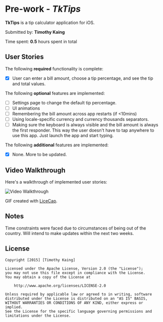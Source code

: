 # Pre-work - *TkTips*

**TkTips** is a tip calculator application for iOS.

Submitted by: **Timothy Kaing**

Time spent: **0.5** hours spent in total

## User Stories

The following **required** functionality is complete:
* [x] User can enter a bill amount, choose a tip percentage, and see the tip and total values.

The following **optional** features are implemented:
* [ ] Settings page to change the default tip percentage.
* [ ] UI animations
* [ ] Remembering the bill amount across app restarts (if <10mins)
* [ ] Using locale-specific currency and currency thousands separators.
* [ ] Making sure the keyboard is always visible and the bill amount is always the first responder. This way the user doesn't have to tap anywhere to use this app. Just launch the app and start typing.

The following **additional** features are implemented:

- [x] None. More to be updated. 

## Video Walkthrough 

Here's a walkthrough of implemented user stories:

<img src='http://i.imgur.com/IaSf739.gif' title='Video Walkthrough' width='' alt='Video Walkthrough' />

GIF created with [LiceCap](http://www.cockos.com/licecap/).

## Notes

Time constraints were faced due to circumstances of being out of the country. Will intend to make updates within the next two weeks. 


## License

    Copyright [2015] [Timothy Kaing]

    Licensed under the Apache License, Version 2.0 (the "License");
    you may not use this file except in compliance with the License.
    You may obtain a copy of the License at

        http://www.apache.org/licenses/LICENSE-2.0

    Unless required by applicable law or agreed to in writing, software
    distributed under the License is distributed on an "AS IS" BASIS,
    WITHOUT WARRANTIES OR CONDITIONS OF ANY KIND, either express or implied.
    See the License for the specific language governing permissions and
    limitations under the License.

